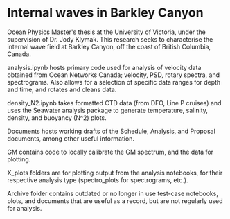 # Internal waves in Barkley Canyon

Ocean Physics Master's thesis at the University of Victoria, under the supervision of Dr. Jody Klymak. This research seeks to characterise the internal wave field at Barkley Canyon, off the coast of British Columbia, Canada. 

analysis.ipynb hosts primary code used for analysis of velocity data obtained from Ocean Networks Canada; velocity, PSD, rotary spectra, and spectrograms. Also allows for a selection of specific data ranges for depth and time, and rotates and cleans data.

density_N2.ipynb takes formatted CTD data (from DFO, Line P cruises) and uses the Seawater analysis package to generate temperature, salinity, density, and buoyancy (N^2) plots.

Documents hosts working drafts of the Schedule, Analysis, and Proposal documents, among other useful information.

GM contains code to locally calibrate the GM spectrum, and the data for plotting.

X_plots folders are for plotting output from the analysis notebooks, for their respective analysis type (spectro_plots for spectrograms, etc.).

Archive folder contains outdated or no longer in use test-case notebooks, plots, and documents that are useful as a record, but are not regularly used for analysis.

